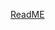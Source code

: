 [ReadME](https://raw.githubusercontent.com/mendixlabs/app-services-components/main/apps/native-widgets/radio-buttons-native-widget/README.md ":include")
